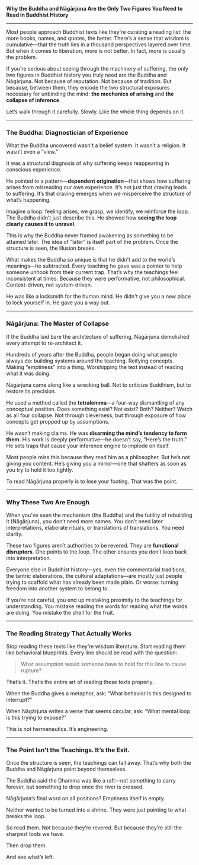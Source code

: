**Why the Buddha and Nāgārjuna Are the Only Two Figures You Need to Read in Buddhist History**

---

Most people approach Buddhist texts like they're curating a reading list: the more books, names, and quotes, the better. There’s a sense that wisdom is cumulative—that the truth lies in a thousand perspectives layered over time. But when it comes to liberation, more is not better. In fact, more is usually the problem.

If you're serious about seeing through the machinery of suffering, the only two figures in Buddhist history you truly need are the Buddha and Nāgārjuna. Not because of reputation. Not because of tradition. But because, between them, they encode the two structural exposures necessary for unbinding the mind: **the mechanics of arising** and **the collapse of inference**.

Let’s walk through it carefully. Slowly. Like the whole thing depends on it.

---

### The Buddha: Diagnostician of Experience

What the Buddha uncovered wasn't a belief system. It wasn’t a religion. It wasn’t even a “view.”

It was a structural diagnosis of why suffering keeps reappearing in conscious experience.

He pointed to a pattern—**dependent origination**—that shows how suffering arises from misreading our own experience. It’s not just that craving leads to suffering. It’s that craving emerges when we misperceive the structure of what’s happening.

Imagine a loop: feeling arises, we grasp, we identify, we reinforce the loop. The Buddha didn’t just describe this. He showed how **seeing the loop clearly causes it to unravel.**

This is why the Buddha never framed awakening as something to be attained later. The idea of “later” is itself part of the problem. Once the structure is seen, the illusion breaks.

What makes the Buddha so unique is that he didn’t add to the world’s meanings—he subtracted. Every teaching he gave was a pointer to help someone unhook from their current trap. That’s why the teachings feel inconsistent at times. Because they were performative, not philosophical. Context-driven, not system-driven.

He was like a locksmith for the human mind. He didn't give you a new place to lock yourself in. He gave you a way out.

---

### Nāgārjuna: The Master of Collapse

If the Buddha laid bare the architecture of suffering, Nāgārjuna demolished every attempt to re-architect it.

Hundreds of years after the Buddha, people began doing what people always do: building systems around the teaching. Reifying concepts. Making “emptiness” into a thing. Worshipping the text instead of reading what it was doing.

Nāgārjuna came along like a wrecking ball. Not to criticize Buddhism, but to restore its precision.

He used a method called the **tetralemma**—a four-way dismantling of any conceptual position. Does something exist? Not exist? Both? Neither? Watch as all four collapse. Not through cleverness, but through exposure of how concepts get propped up by assumptions.

He wasn’t making claims. He was **disarming the mind’s tendency to form them.** His work is deeply performative—he doesn’t say, “Here’s the truth.” He sets traps that cause your inference engine to implode on itself.

Most people miss this because they read him as a philosopher. But he’s not giving you content. He’s giving you a mirror—one that shatters as soon as you try to hold it too tightly.

To read Nāgārjuna properly is to lose your footing. That was the point.

---

### Why These Two Are Enough

When you’ve seen the mechanism (the Buddha) and the futility of rebuilding it (Nāgārjuna), you don’t need more names. You don’t need later interpretations, elaborate rituals, or translations of translations. You need clarity.

These two figures aren’t authorities to be revered. They are **functional disruptors**. One points to the loop. The other ensures you don’t loop back into interpretation.

Everyone else in Buddhist history—yes, even the commentarial traditions, the tantric elaborations, the cultural adaptations—are mostly just people trying to scaffold what has already been made plain. Or worse: turning freedom into another system to belong to.

If you’re not careful, you end up mistaking proximity to the teachings for understanding. You mistake reading the words for reading what the words are doing. You mistake the shell for the fruit.

---

### The Reading Strategy That Actually Works

Stop reading these texts like they’re wisdom literature. Start reading them like behavioral blueprints. Every line should be read with the question:

> What assumption would someone have to hold for this line to cause rupture?

That’s it. That’s the entire art of reading these texts properly.

When the Buddha gives a metaphor, ask: “What behavior is this designed to interrupt?”

When Nāgārjuna writes a verse that seems circular, ask: “What mental loop is this trying to expose?”

This is not hermeneutics. It’s engineering.

---

### The Point Isn’t the Teachings. It’s the Exit.

Once the structure is seen, the teachings can fall away. That’s why both the Buddha and Nāgārjuna point beyond themselves.

The Buddha said the Dhamma was like a raft—not something to carry forever, but something to drop once the river is crossed.

Nāgārjuna’s final word on all positions? Emptiness itself is empty.

Neither wanted to be turned into a shrine. They were just pointing to what breaks the loop.

So read them. Not because they’re revered. But because they’re still the sharpest tools we have.

Then drop them.

And see what’s left.

